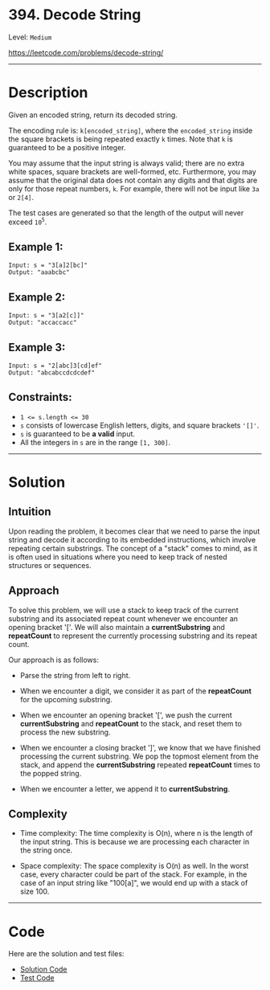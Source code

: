 # 394. Decode String

Level: `Medium`

https://leetcode.com/problems/decode-string/

---

# Description

Given an encoded string, return its decoded string.

The encoding rule is: `k[encoded_string]`, where the `encoded_string` inside the square brackets is being repeated exactly `k` times. Note that `k` is guaranteed to be a positive integer.

You may assume that the input string is always valid; there are no extra white spaces, square brackets are well-formed, etc. Furthermore, you may assume that the original data does not contain any digits and that digits are only for those repeat numbers, `k`. For example, there will not be input like `3a` or `2[4]`.

The test cases are generated so that the length of the output will never exceed `10`<sup>`5`</sup>.

## Example 1:

    Input: s = "3[a]2[bc]"
    Output: "aaabcbc"

## Example 2:

    Input: s = "3[a2[c]]"
    Output: "accaccacc"

## Example 3:

    Input: s = "2[abc]3[cd]ef"
    Output: "abcabccdcdcdef"

## Constraints:

- `1 <= s.length <= 30`
- `s` consists of lowercase English letters, digits, and square brackets `'[]'`.
- `s` is guaranteed to be **a valid** input.
- All the integers in `s` are in the range `[1, 300]`.

---

# Solution

## Intuition
Upon reading the problem, it becomes clear that we need to parse the input string and decode it according to its embedded instructions, which involve repeating certain substrings. The concept of a "stack" comes to mind, as it is often used in situations where you need to keep track of nested structures or sequences.

## Approach
To solve this problem, we will use a stack to keep track of the current substring and its associated repeat count whenever we encounter an opening bracket '['. We will also maintain a **currentSubstring** and **repeatCount** to represent the currently processing substring and its repeat count.

Our approach is as follows:

- Parse the string from left to right.

- When we encounter a digit, we consider it as part of the **repeatCount** for the upcoming substring.

- When we encounter an opening bracket '[', we push the current **currentSubstring** and **repeatCount** to the stack, and reset them to process the new substring.

- When we encounter a closing bracket ']', we know that we have finished processing the current substring. We pop the topmost element from the stack, and append the **currentSubstring** repeated **repeatCount** times to the popped string.

- When we encounter a letter, we append it to **currentSubstring**.

## Complexity
- Time complexity:
  The time complexity is O(n), where n is the length of the input string. This is because we are processing each character in the string once.

- Space complexity:
  The space complexity is O(n) as well. In the worst case, every character could be part of the stack. For example, in the case of an input string like "100[a]", we would end up with a stack of size 100.

---

# Code
Here are the solution and test files:
- [Solution Code](./solution.go)
- [Test Code](./solution_test.go)